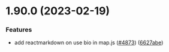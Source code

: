 # 1.90.0 (2023-02-19)


### Features

* add reactmarkdown on use bio in map.js ([#4873](https://github.com/EddieHubCommunity/LinkFree/issues/4873)) ([6627abe](https://github.com/EddieHubCommunity/LinkFree/commit/6627abe2d68c95156aa663d6e8b5bf8901d0f63d))



